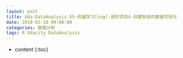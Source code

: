 ```yaml
---
layout: post
title: Uda-DataAnalysis-55-机器学习[ing]-进阶项目4-创建有效的数据可视化
date: 2018-02-18 09:00:00
categories: 数据分析
tags: R Udacity DataAnalysis 
---
```

* content
{:toc}